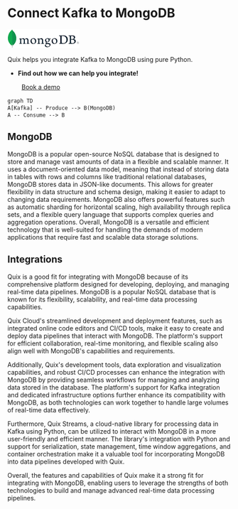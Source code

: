 # Connect Kafka to MongoDB

![](./images/logo_1.jpg)

Quix helps you integrate Kafka to MongoDB using pure Python.

<div class="grid cards blog-grid-card" markdown>

- __Find out how we can help you integrate!__

    <a class="md-button md-button--primary" href="https://share.hsforms.com/1iW0TmZzKQMChk0lxd_tGiw4yjw2?__hstc=175542013.2303933fbd746c0ac86d9ccbe9bc9100.1728383268831.1729603416735.1729620918855.31&__hssc=175542013.1.1729620918855&__hsfp=2132701734" target="_blank" style="margin:.5rem;">Book a demo</a>

</div>

```mermaid
graph TD
A[Kafka] -- Produce --> B(MongoDB)
A -- Consume --> B
```

## MongoDB

MongoDB is a popular open-source NoSQL database that is designed to store and manage vast amounts of data in a flexible and scalable manner. It uses a document-oriented data model, meaning that instead of storing data in tables with rows and columns like traditional relational databases, MongoDB stores data in JSON-like documents. This allows for greater flexibility in data structure and schema design, making it easier to adapt to changing data requirements. MongoDB also offers powerful features such as automatic sharding for horizontal scaling, high availability through replica sets, and a flexible query language that supports complex queries and aggregation operations. Overall, MongoDB is a versatile and efficient technology that is well-suited for handling the demands of modern applications that require fast and scalable data storage solutions.

## Integrations

Quix is a good fit for integrating with MongoDB because of its comprehensive platform designed for developing, deploying, and managing real-time data pipelines. MongoDB is a popular NoSQL database that is known for its flexibility, scalability, and real-time data processing capabilities. 

Quix Cloud's streamlined development and deployment features, such as integrated online code editors and CI/CD tools, make it easy to create and deploy data pipelines that interact with MongoDB. The platform's support for efficient collaboration, real-time monitoring, and flexible scaling also align well with MongoDB's capabilities and requirements.

Additionally, Quix's development tools, data exploration and visualization capabilities, and robust CI/CD processes can enhance the integration with MongoDB by providing seamless workflows for managing and analyzing data stored in the database. The platform's support for Kafka integration and dedicated infrastructure options further enhance its compatibility with MongoDB, as both technologies can work together to handle large volumes of real-time data effectively.

Furthermore, Quix Streams, a cloud-native library for processing data in Kafka using Python, can be utilized to interact with MongoDB in a more user-friendly and efficient manner. The library's integration with Python and support for serialization, state management, time window aggregations, and container orchestration make it a valuable tool for incorporating MongoDB into data pipelines developed with Quix. 

Overall, the features and capabilities of Quix make it a strong fit for integrating with MongoDB, enabling users to leverage the strengths of both technologies to build and manage advanced real-time data processing pipelines.

